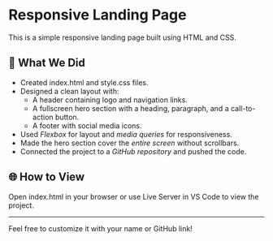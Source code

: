 # Responsive Landing Page

This is a simple responsive landing page built using HTML and CSS.

## 🚀 What We Did

- Created index.html and style.css files.
- Designed a clean layout with:
  - A header containing logo and navigation links.
  - A fullscreen hero section with a heading, paragraph, and a call-to-action button.
  - A footer with social media icons.
- Used *Flexbox* for layout and *media queries* for responsiveness.
- Made the hero section cover the *entire screen* without scrollbars.
- Connected the project to a *GitHub repository* and pushed the code.

## 🌐 How to View

Open index.html in your browser or use Live Server in VS Code to view the project.

---

Feel free to customize it with your name or GitHub link!
